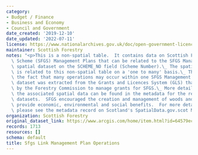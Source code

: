 ```yaml
---
category:
- Budget / Finance
- Business and Economy
- Council and Government
date_created: '2019-12-10'
date_updated: '2022-07-11'
license: https://www.nationalarchives.gov.uk/doc/open-government-licence/version/3/
maintainer: Scottish Forestry
notes: "<p>This is a non-spatial table.  It contains data on Scottish Forestry Grant\
  \ Scheme (SFGS) Management Plans that can be related to the SFGS Management Plans\
  \ spatial dataset on the SCHEME_NO field (Scheme Number).\_ The spatial dataset\
  \ is related to this non-spatial table on a 'one to many' basis.\_ This reflects\
  \ the fact that many operations may occur within one SFGS Management Plan.  This\
  \ dataset was extracted from the Grants and Licences System (GLS) that was used\
  \ by the Forestry Commission to manage grants for SFGS.\_ More details on SFGS and\
  \ the associated spatial data can be found in the metadata for the relevant spatial\
  \ datasets.  SFGS encouraged the creation and management of woods and forests to\
  \ provide economic, environmental and social benefits.  For more detailed information\
  \ please see the metadata record on Scotland's SpatialData.gov.scot Metadata Portal.</p>"
organization: Scottish Forestry
original_dataset_link: https://www.arcgis.com/home/item.html?id=64579ec719614e41a830501d1f3fd158
records: 1713
resources: []
schema: default
title: Sfgs Link Management Plan Operations
---
```

